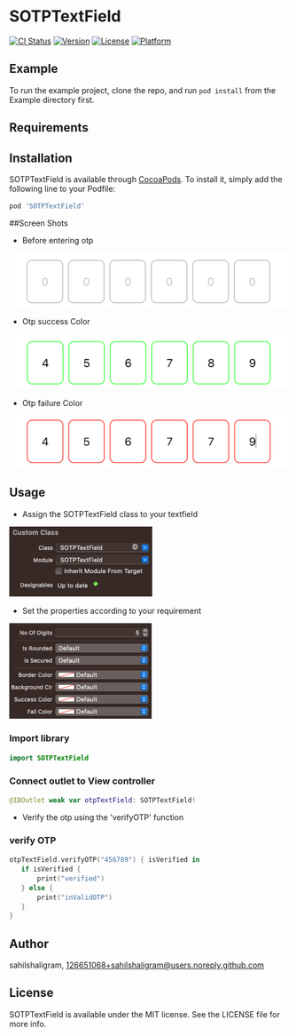 # SOTPTextField

[![CI Status](https://img.shields.io/travis/sahilshaligram/SOTPTextField.svg?style=flat)](https://travis-ci.org/sahilshaligram/SOTPTextField)
[![Version](https://img.shields.io/cocoapods/v/SOTPTextField.svg?style=flat)](https://cocoapods.org/pods/SOTPTextField)
[![License](https://img.shields.io/cocoapods/l/SOTPTextField.svg?style=flat)](https://cocoapods.org/pods/SOTPTextField)
[![Platform](https://img.shields.io/cocoapods/p/SOTPTextField.svg?style=flat)](https://cocoapods.org/pods/SOTPTextField)

## Example

To run the example project, clone the repo, and run `pod install` from the Example directory first.

## Requirements

## Installation

SOTPTextField is available through [CocoaPods](https://cocoapods.org). To install
it, simply add the following line to your Podfile:

```ruby
pod 'SOTPTextField'
```

##Screen Shots
- Before entering otp

![alt text](https://github.com/sahilshaligram/SOTPTextField/blob/main/Example/ScreenShots/initial%20view.png?raw=true)
- Otp success Color

![alt text](https://github.com/sahilshaligram/SOTPTextField/blob/main/Example/ScreenShots/verified%20View.png?raw=true)
- Otp failure Color

![alt text](https://github.com/sahilshaligram/SOTPTextField/blob/main/Example/ScreenShots/inValid%20OTP%20View.png?raw=true)

## Usage

- Assign the SOTPTextField class to your textfield
 
![alt text](https://github.com/sahilshaligram/SOTPTextField/blob/main/Example/ScreenShots/Screenshot%202023-08-07%20at%201.59.46%20PM.png?raw=true)
 
- Set the properties according to your requirement
 
![alt text](https://github.com/sahilshaligram/SOTPTextField/blob/main/Example/ScreenShots/Screenshot%202023-08-07%20at%202.26.05%20PM.png?raw=true)
 
 ### Import library
 ```swift
import SOTPTextField
```
 
### Connect outlet to View controller
 ```swift
@IBOutlet weak var otpTextField: SOTPTextField!
```

 - Verify the otp using the 'verifyOTP' function
### verify OTP 
 ```swift
otpTextField.verifyOTP("456789") { isVerified in
    if isVerified {
        print("verified")
    } else {
        print("inValidOTP")
    }
}
```

## Author

sahilshaligram, 126651068+sahilshaligram@users.noreply.github.com

## License

SOTPTextField is available under the MIT license. See the LICENSE file for more info.
